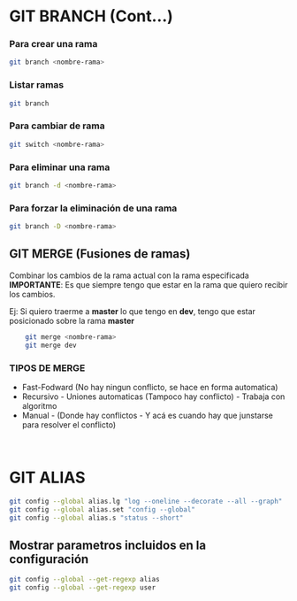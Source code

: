 # GIT BRANCH (Cont...)

### Para crear una rama
```sh
git branch <nombre-rama>
```

### Listar ramas
```sh
git branch
```

### Para cambiar de rama
```sh
git switch <nombre-rama>
```

### Para eliminar una rama
```sh
git branch -d <nombre-rama>
```

### Para forzar la eliminación de una rama
```sh
git branch -D <nombre-rama>
```

## GIT MERGE (Fusiones de ramas)

Combinar los cambios de la rama actual con la rama especificada
<br>
**IMPORTANTE**: Es que siempre tengo que estar en la rama que quiero recibir los cambios. 

Ej: Si quiero traerme a **master** lo que tengo en **dev**, tengo que estar posicionado sobre la rama **master**
```sh
    git merge <nombre-rama>
    git merge dev
```

### TIPOS DE MERGE 

* Fast-Fodward (No hay ningun conflicto, se hace en forma automatica)
* Recursivo - Uniones automaticas (Tampoco hay conflicto) - Trabaja con algoritmo
* Manual - (Donde hay conflictos - Y acá es cuando hay que junstarse para resolver el conflicto)

<br>

# GIT ALIAS
```sh
git config --global alias.lg "log --oneline --decorate --all --graph"
git config --global alias.set "config --global"
git config --global alias.s "status --short"
```

## Mostrar parametros incluidos en la configuración
```sh
git config --global --get-regexp alias
git config --global --get-regexp user
```